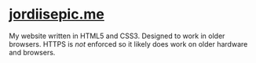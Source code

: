# [jordiisepic.me](https://jordiisepic.me)

My website written in HTML5 and CSS3. Designed to work in older browsers. HTTPS is *not* enforced so it likely does work on older hardware and browsers. 
